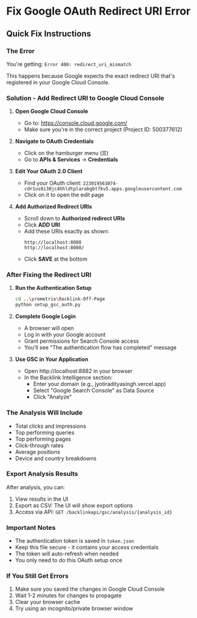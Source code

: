 # Fix Google OAuth Redirect URI Error

## Quick Fix Instructions

### The Error
You're getting: `Error 400: redirect_uri_mismatch`

This happens because Google expects the exact redirect URI that's registered in your Google Cloud Console.

### Solution - Add Redirect URI to Google Cloud Console

1. **Open Google Cloud Console**
   - Go to: https://console.cloud.google.com/
   - Make sure you're in the correct project (Project ID: 500377612)

2. **Navigate to OAuth Credentials**
   - Click on the hamburger menu (☰)
   - Go to **APIs & Services** → **Credentials**

3. **Edit Your OAuth 2.0 Client**
   - Find your OAuth client: `223019563074-cdr1us0i30jc4hhldtplarabgbt7kv5.apps.googleusercontent.com`
   - Click on it to open the edit page

4. **Add Authorized Redirect URIs**
   - Scroll down to **Authorized redirect URIs**
   - Click **ADD URI**
   - Add these URIs exactly as shown:
     ```
     http://localhost:8080
     http://localhost:8080/
     ```
   - Click **SAVE** at the bottom

### After Fixing the Redirect URI

1. **Run the Authentication Setup**
   ```bash
   cd ..\prometrix\Backlink-Off-Page
   python setup_gsc_auth.py
   ```

2. **Complete Google Login**
   - A browser will open
   - Log in with your Google account
   - Grant permissions for Search Console access
   - You'll see "The authentication flow has completed" message

3. **Use GSC in Your Application**
   - Open http://localhost:8882 in your browser
   - In the Backlink Intelligence section:
     - Enter your domain (e.g., jyotiradityasingh.vercel.app)
     - Select "Google Search Console" as Data Source
     - Click "Analyze"

### The Analysis Will Include
- Total clicks and impressions
- Top performing queries
- Top performing pages
- Click-through rates
- Average positions
- Device and country breakdowns

### Export Analysis Results
After analysis, you can:
1. View results in the UI
2. Export as CSV: The UI will show export options
3. Access via API: `GET /backlinkapi/gsc/analysis/{analysis_id}`

### Important Notes
- The authentication token is saved in `token.json`
- Keep this file secure - it contains your access credentials
- The token will auto-refresh when needed
- You only need to do this OAuth setup once

### If You Still Get Errors
1. Make sure you saved the changes in Google Cloud Console
2. Wait 1-2 minutes for changes to propagate
3. Clear your browser cache
4. Try using an incognito/private browser window
